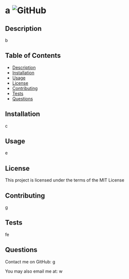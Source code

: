 # a ![GitHub](https://img.shields.io/github/license/g/e?style=for-the-badge)
  
## Description
b        
  
## Table of Contents
* [Description](#description)
* [Installation](#installation)
* [Usage](#usage)
* [License](#license)
* [Contributing](#contributing)
* [Tests](#tests)
* [Questions](#questions)       
  
## Installation
c
  
## Usage
e
  
## License
This project is licensed under the terms of the MIT License
  
## Contributing
g        
  
## Tests
fe
  
## Questions
Contact me on GitHub:
[g](https://github.com/g)
  
You may also email me at:
w
